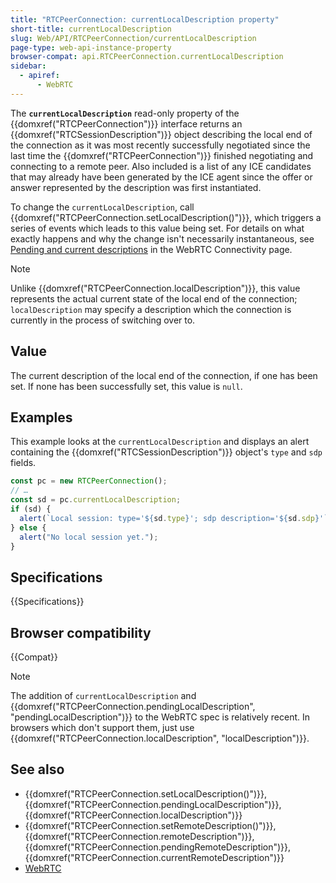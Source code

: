 ```yaml
---
title: "RTCPeerConnection: currentLocalDescription property"
short-title: currentLocalDescription
slug: Web/API/RTCPeerConnection/currentLocalDescription
page-type: web-api-instance-property
browser-compat: api.RTCPeerConnection.currentLocalDescription
sidebar:
  - apiref:
      - WebRTC
---
```


The **`currentLocalDescription`** read-only property of the {{domxref("RTCPeerConnection")}} interface returns an {{domxref("RTCSessionDescription")}} object describing the local end of the connection as it was most recently successfully negotiated since the last time the {{domxref("RTCPeerConnection")}} finished negotiating and connecting to a remote peer.
Also included is a list of any ICE candidates that may already have been generated by the ICE agent since the offer or answer represented by the description was first instantiated.

To change the `currentLocalDescription`, call {{domxref("RTCPeerConnection.setLocalDescription()")}}, which triggers a series of events which leads to this value being set.
For details on what exactly happens and why the change isn't necessarily instantaneous, see [Pending and current descriptions](/en-US/docs/Web/API/WebRTC_API/Connectivity#pending_and_current_descriptions) in the WebRTC Connectivity page.

> [!NOTE]
> Unlike {{domxref("RTCPeerConnection.localDescription")}}, this value represents the actual current state of the local end of the connection;
> `localDescription` may specify a description which the connection is currently in the process of switching over to.

## Value

The current description of the local end of the connection, if one has been set.
If none has been successfully set, this value is `null`.

## Examples

This example looks at the `currentLocalDescription` and displays an alert containing the {{domxref("RTCSessionDescription")}} object's `type` and
`sdp` fields.

```js
const pc = new RTCPeerConnection();
// …
const sd = pc.currentLocalDescription;
if (sd) {
  alert(`Local session: type='${sd.type}'; sdp description='${sd.sdp}'`);
} else {
  alert("No local session yet.");
}
```

## Specifications

{{Specifications}}

## Browser compatibility

{{Compat}}

> [!NOTE]
> The addition of `currentLocalDescription` and {{domxref("RTCPeerConnection.pendingLocalDescription", "pendingLocalDescription")}} to the WebRTC spec is relatively recent.
> In browsers which don't support them, just use {{domxref("RTCPeerConnection.localDescription", "localDescription")}}.

## See also

- {{domxref("RTCPeerConnection.setLocalDescription()")}}, {{domxref("RTCPeerConnection.pendingLocalDescription")}}, {{domxref("RTCPeerConnection.localDescription")}}
- {{domxref("RTCPeerConnection.setRemoteDescription()")}}, {{domxref("RTCPeerConnection.remoteDescription")}}, {{domxref("RTCPeerConnection.pendingRemoteDescription")}}, {{domxref("RTCPeerConnection.currentRemoteDescription")}}
- [WebRTC](/en-US/docs/Web/API/WebRTC_API)

